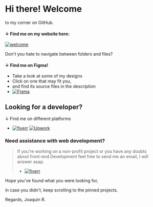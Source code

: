 # Hi there! Welcome 
to my corner on GitHub.

#### &darr; Find me on my website here:
[![welcome](https://www.figma.com/profile/908314209309808562/cover_image?e406ac33-7ca3-4066-8a3c-23b6c201d15a)](https://bit.ly/personalWebsiteContactMe)

 Don't you hate to navigate between folders and files?
#### &darr; Find me on Figma!
- Take a look at some of my designs
- Click on one that may fit you, 
- and find its source files in the description
- [![Figma](https://th.bing.com/th?id=ODLS.27416eed-7578-439e-ae1c-f0392d225a34&w=32&h=32&qlt=90&pcl=fffffa&o=6&pid=1.2)](https://figma.com/@orientalArg)

## Looking for a developer?
&darr; Find me on different platforms
 - [![fiverr](https://th.bing.com/th?id=ODLS.248cca61-4987-4b0f-9b47-bb2872b2414a&w=32&h=32&qlt=90&pcl=fffffa&o=6&pid=1.2)](https://www.fiverr.com/joaquinreyno623) [![Upwork](https://th.bing.com/th?id=ODLS.102712b1-4c58-4958-a5e6-1977d257f078&w=32&h=32&qlt=90&pcl=fffffa&o=6&pid=1.2)](https://www.upwork.com/freelancers/~0117753d45764f61bb)
 
 ### Need assistance with web development?
 > If you're working on a non-profit project or you have any doubts
> about front-end Development feel free to send me an email, 
 > I will answer asap.
 > - [![fiverr](https://th.bing.com/th?id=ODLS.8f0ce0d8-2449-458c-bf41-a8532cffd6c5&w=32&h=32&qlt=92&pcl=fffffa&o=6&pid=1.2)](mailto:orientalarg@outlook.com)


Hope you've found what you were looking for,

in case you didn't, keep scrolling to the pinned projects.

Regards, Joaquín R.
